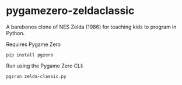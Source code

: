 # pygamezero-zeldaclassic

A barebones clone of NES Zelda (1986) for teaching kids to program in Python. 

Requires Pygame Zero
```
pip install pgzero
```

Run using the Pygame Zero CLI:
```
pgzrun zelda-classic.py
```


